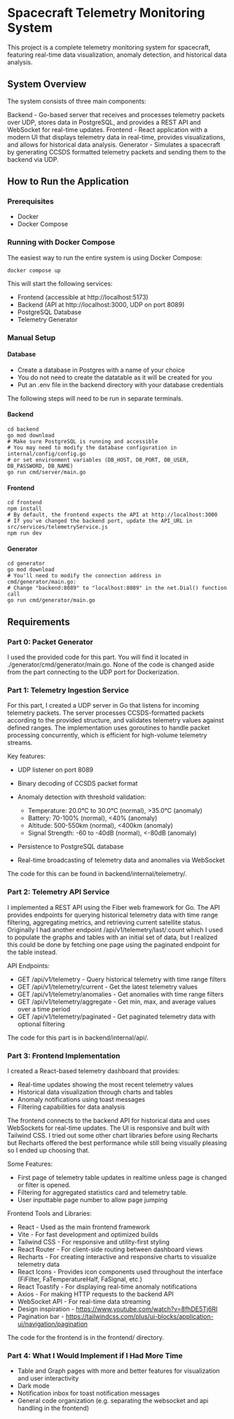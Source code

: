 # Spacecraft Telemetry Monitoring System
This project is a complete telemetry monitoring system for spacecraft, featuring real-time data visualization, anomaly detection, and historical data analysis.
## System Overview
The system consists of three main components:

Backend - Go-based server that receives and processes telemetry packets over UDP, stores data in PostgreSQL, and provides a REST API and WebSocket for real-time updates.
Frontend - React application with a modern UI that displays telemetry data in real-time, provides visualizations, and allows for historical data analysis.
Generator - Simulates a spacecraft by generating CCSDS formatted telemetry packets and sending them to the backend via UDP.

## How to Run the Application

### Prerequisites
* Docker
* Docker Compose

### Running with Docker Compose
The easiest way to run the entire system is using Docker Compose:

```
docker compose up
```

This will start the following services:

* Frontend (accessible at http://localhost:5173)
* Backend (API at http://localhost:3000, UDP on port 8089)
* PostgreSQL Database
* Telemetry Generator

### Manual Setup

#### Database
* Create a database in Postgres with a name of your choice
* You do not need to create the datatable as it will be created for you
* Put an .env file in the backend directory with your database credentials

The following steps will need to be run in separate terminals.

#### Backend

```
cd backend
go mod download
# Make sure PostgreSQL is running and accessible
# You may need to modify the database configuration in internal/config/config.go
# or set environment variables (DB_HOST, DB_PORT, DB_USER, DB_PASSWORD, DB_NAME)
go run cmd/server/main.go
```

#### Frontend

```
cd frontend
npm install
# By default, the frontend expects the API at http://localhost:3000
# If you've changed the backend port, update the API_URL in src/services/telemetryService.js
npm run dev
```

#### Generator

```
cd generator
go mod download
# You'll need to modify the connection address in cmd/generator/main.go:
# Change "backend:8089" to "localhost:8089" in the net.Dial() function call
go run cmd/generator/main.go
```

## Requirements

### Part 0: Packet Generator
I used the provided code for this part. You will find it located in ./generator/cmd/generator/main.go. None of the code is changed aside from the part connecting to the UDP port for Dockerization.

### Part 1: Telemetry Ingestion Service

For this part, I created a UDP server in Go that listens for incoming telemetry packets. The server processes CCSDS-formatted packets according to the provided structure, and validates telemetry values against defined ranges. The implementation uses goroutines to handle packet processing concurrently, which is efficient for high-volume telemetry streams.

Key features:

* UDP listener on port 8089
* Binary decoding of CCSDS packet format
* Anomaly detection with threshold validation:

    * Temperature: 20.0°C to 30.0°C (normal), >35.0°C (anomaly)
    * Battery: 70-100% (normal), <40% (anomaly)
    * Altitude: 500-550km (normal), <400km (anomaly)
    * Signal Strength: -60 to -40dB (normal), <-80dB (anomaly)


* Persistence to PostgreSQL database
* Real-time broadcasting of telemetry data and anomalies via WebSocket

The code for this can be found in backend/internal/telemetry/.

### Part 2: Telemetry API Service
I implemented a REST API using the Fiber web framework for Go. The API provides endpoints for querying historical telemetry data with time range filtering, aggregating metrics, and retrieving current satellite status. Originally I had another endpoint /api/v1/telemetry/last/:count which I used to populate the graphs and tables with an initial set of data, but I realized this could be done by fetching one page using the paginated endpoint for the table instead.

API Endpoints:

* GET /api/v1/telemetry - Query historical telemetry with time range filters
* GET /api/v1/telemetry/current - Get the latest telemetry values
* GET /api/v1/telemetry/anomalies - Get anomalies with time range filters
* GET /api/v1/telemetry/aggregate - Get min, max, and average values over a time period
* GET /api/v1/telemetry/paginated - Get paginated telemetry data with optional filtering

The code for this part is in backend/internal/api/.

### Part 3: Frontend Implementation
I created a React-based telemetry dashboard that provides:

* Real-time updates showing the most recent telemetry values
* Historical data visualization through charts and tables
* Anomaly notifications using toast messages
* Filtering capabilities for data analysis

The frontend connects to the backend API for historical data and uses WebSockets for real-time updates. The UI is responsive and built with Tailwind CSS. I tried out some other chart libraries before using Recharts but Recharts offered the best performance while still being visually pleasing so I ended up choosing that.

Some Features:
* First page of telemetry table updates in realtime unless page is changed or filter is opened.
* Filtering for aggregated statistics card and telemetry table.
* User inputtable page number to allow page jumping

Frontend Tools and Libraries:

* React - Used as the main frontend framework
* Vite - For fast development and optimized builds
* Tailwind CSS - For responsive and utility-first styling
* React Router - For client-side routing between dashboard views
* Recharts - For creating interactive and responsive charts to visualize telemetry data
* React Icons - Provides icon components used throughout the interface (FiFilter, FaTemperatureHalf, FaSignal, etc.)
* React Toastify - For displaying real-time anomaly notifications
* Axios - For making HTTP requests to the backend API
* WebSocket API - For real-time data streaming
* Design inspiration - https://www.youtube.com/watch?v=8fhDE5Tj6RI
* Pagination bar - https://tailwindcss.com/plus/ui-blocks/application-ui/navigation/pagination

The code for the frontend is in the frontend/ directory.

### Part 4: What I Would Implement if I Had More Time

* Table and Graph pages with more and better features for visualization and user interactivity
* Dark mode
* Notification inbox for toast notification messages
* General code organization (e.g. separating the websocket and api handling in the frontend)

